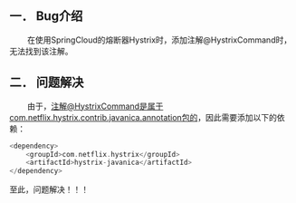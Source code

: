 ﻿## 一．	Bug介绍
&nbsp;  &nbsp;  &nbsp;  &nbsp; 在使用SpringCloud的熔断器Hystrix时，添加注解@HystrixCommand时，无法找到该注解。
<br>


## 二．	问题解决
&nbsp;  &nbsp;  &nbsp;  &nbsp; 由于，注解@HystrixCommand是属于com.netflix.hystrix.contrib.javanica.annotation包的，因此需要添加以下的依赖：

```cpp
<dependency>
    <groupId>com.netflix.hystrix</groupId>
    <artifactId>hystrix-javanica</artifactId>
</dependency>
```

至此，问题解决！！！




